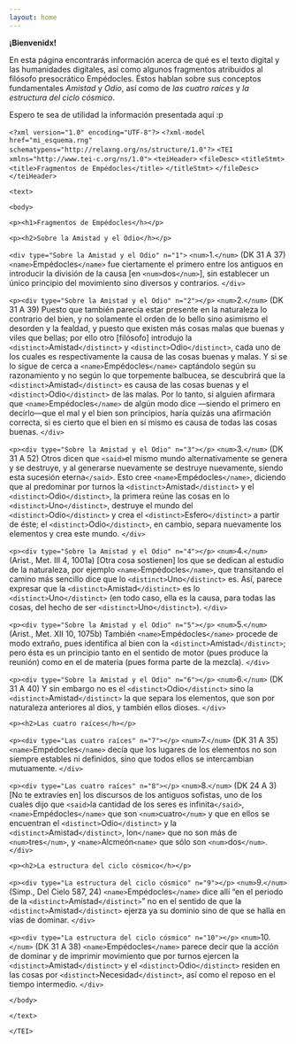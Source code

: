 ```yaml
---
layout: home
---
```

**¡Bienvenidx!**

En esta página encontrarás información acerca de qué es el texto digital y las humanidades digitales, así como algunos fragmentos atribuidos al filósofo presocrático Empédocles. Éstos hablan sobre sus conceptos fundamentales *Amistad* y *Odio*, así como de *las cuatro raices* y *la estructura del ciclo cósmico*.  

Espero te sea de utilidad la información presentada aquí :p

`<?xml version="1.0" encoding="UTF-8"?>`
`<?xml-model href="mi_esquema.rng" schematypens="http://relaxng.org/ns/structure/1.0"?>`
`<TEI xmlns="http://www.tei-c.org/ns/1.0">`
`<teiHeader>`
`<fileDesc>`
`<titleStmt>`
`<title>Fragmentos de Empédocles</title>`
`</titleStmt>`
`</fileDesc>`
`</teiHeader>`

`<text>`

`<body>`

`<p><h1>Fragmentos de Empédocles</h></p>`

`<p><h2>Sobre la Amistad y el Odio</h></p>`

`<div type="Sobre la Amistad y el Odio" n="1">`
`<num>`1.`</num>` (DK 31 A 37) `<name>`Empédocles`</name>` fue ciertamente el primero entre los antiguos en introducir la división de
la causa [en `<num>`dos`</num>`], sin establecer un único principio del movimiento sino diversos y contrarios.
`</div>`

`<p><div type="Sobre la Amistad y el Odio" n="2"></p>`
`<num>`2.`</num>` (DK 31 A 39) Puesto que también parecía estar presente en la naturaleza lo contrario del bien, y no solamente el orden de lo bello sino asimismo el desorden y la fealdad, y puesto que existen más cosas malas que buenas y viles que bellas; por ello otro [filósofo] introdujo la `<distinct>`Amistad`</distinct>` y `<distinct>`Odio`</distinct>`, cada uno de los cuales es respectivamente la causa de las cosas buenas y malas. Y si se lo sigue de cerca a `<name>`Empédocles`</name>` captándolo según su razonamiento y no según lo que torpemente balbucea, se descubrirá que la `<distinct>`Amistad`</distinct>` es causa de las cosas buenas y el `<distinct>`Odio`</distinct>` de las malas. Por lo tanto, si alguien afirmara que `<name>`Empédocles`</name>` de algún modo dice —siendo el primero en decirlo—que el mal y el bien son principios, haría quizás una afirmación correcta, si es cierto que el bien en sí mismo es causa de todas las cosas buenas.
`</div>`

`<p><div type="Sobre la Amistad y el Odio" n="3"></p>`
`<num>`3.`</num>` (DK 31 A 52) Otros dicen que `<said>`el mismo mundo alternativamente se genera y se destruye, y al generarse nuevamente se destruye nuevamente, siendo esta sucesión eterna`</said>`. Esto cree `<name>`Empédocles`</name>`, diciendo que al predominar por turnos la `<distinct>`Amistad`</distinct>` y el `<distinct>`Odio`</distinct>`, la primera reúne las cosas en lo `<distinct>`Uno`</distinct>`, destruye el mundo del `<distinct>`Odio`</distinct>` y crea el `<distinct>`Esfero`</distinct>` a partir de éste; el `<distinct>`Odio`</distinct>`, en cambio, separa nuevamente los elementos y crea este mundo. 
`</div>`

`<p><div type="Sobre la Amistad y el Odio" n="4"></p>`
`<num>`4.`</num>` (Arist., Met. III 4, 1001a) [Otra cosa sostienen] los que se dedican al estudio de la naturaleza, por ejemplo `<name>`Empédocles`</name>`, que transitando el camino más sencillo dice que lo `<distinct>`Uno`</distinct>` es. Así, parece expresar que la `<distinct>`Amistad`</distinct>` es lo `<distinct>`Uno`</distinct>` (en todo caso, ella es la causa, para todas las cosas, del hecho de ser `<distinct>`Uno`</distinct>`).
`</div>`

`<p><div type="Sobre la Amistad y el Odio" n="5"></p>`
`<num>`5.`</num>` (Arist., Met. XII 10, 1075b) También `<name>`Empédocles`</name>` procede de modo extraño, pues identifica al bien con la `<distinct>`Amistad`</distinct>`; pero ésta es un principio tanto en el sentido de motor (pues produce la reunión) como en el de materia (pues forma parte de la mezcla). 
`</div>`

`<p><div type="Sobre la Amistad y el Odio" n="6"></p>`
`<num>`6.`</num>` (DK 31 A 40) Y sin embargo no es el `<distinct>`Odio`</distinct>` sino la `<distinct>`Amistad`</distinct>` la que separa los elementos, que son por naturaleza anteriores al dios, y también ellos dioses. 
`</div>`

`<p><h2>Las cuatro raíces</h></p>`

`<p><div type="Las cuatro raíces" n="7"></p>`
`<num>`7.`</num>` (DK 31 A 35) `<name>`Empédocles`</name>` decía que los lugares de los elementos no son siempre estables ni definidos, sino que todos ellos se intercambian mutuamente.
`</div>`

`<p><div type="Las cuatro raíces" n="8"></p>`
`<num>`8.`</num>` (DK 24 A 3) [No te extravíes en] los discursos de los antiguos sofistas, uno de los cuales dijo que `<said>`la cantidad de los seres es infinita`</said>`, `<name>`Empédocles`</name>` que son `<num>`cuatro`</num>` y que en ellos se encuentran el `<distinct>`Odio`</distinct>` y la `<distinct>`Amistad`</distinct>`, <name>Ion`</name>` que no son más de `<num>`tres`</num>`, y `<name>`Alcmeón`<name>` que sólo son `<num>`dos`</num>`.
`</div>`

`<p><h2>La estructura del ciclo cósmico</h></p>`

`<p><div type="La estructura del ciclo cósmico" n="9"></p>`
`<num>`9.`</num>` (Simp., Del Cielo 587, 24) `<name>`Empédocles`</name>` dice allí “en el periodo de la `<distinct>`Amistad`</distinct>`” no en el sentido de que la `<distinct>`Amistad`</distinct>` ejerza ya su dominio sino de que se halla en vías de dominar.
`</div>`

`<p><div type="La estructura del ciclo cósmico" n="10"></p>`
`<num>`10.`</num>` (DK 31 A 38) `<name>`Empédocles`</name>` parece decir que la acción de dominar y de imprimir movimiento que por turnos ejercen la `<distinct>`Amistad`</distinct>` y el `<distinct>`Odio`</distinct>` residen en las cosas por `<distinct>`Necesidad`</distinct>`, así como el reposo en el tiempo intermedio.
`</div>` 

`</body>`

`</text>`

`</TEI>`
